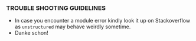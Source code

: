 ### TROUBLE SHOOTING GUIDELINES

- In case you encounter a module error kindly look it up on Stackoverflow as ```unstructured``` may behave weirdly sometime. 
- Danke schon!